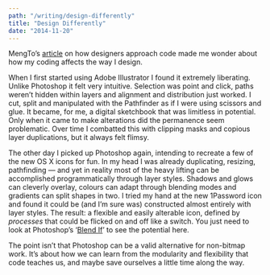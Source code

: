 ```yaml
---
path: "/writing/design-differently"
title: "Design Differently"
date: "2014-11-20"
---
```

MengTo’s [article](https://medium.com/learning-xcode-as-a-designer/designers-code-differently-e163a354d6cc) on how designers approach code made me wonder about how my coding affects the way I design.

When I first started using Adobe Illustrator I found it extremely liberating. Unlike Photoshop it felt very intuitive. Selection was point and click, paths weren’t hidden within layers and alignment and distribution just worked. I cut, split and manipulated with the Pathfinder as if I were using scissors and glue. It became, for me, a digital sketchbook that was limitless in potential. Only when it came to make alterations did the permanence seem problematic. Over time I combatted this with clipping masks and copious layer duplications, but it always felt flimsy.

The other day I picked up Photoshop again, intending to recreate a few of the new OS X icons for fun. In my head I was already duplicating, resizing, pathfinding — and yet in reality most of the heavy lifting can be accomplished programmatically through layer styles. Shadows and glows can cleverly overlay, colours can adapt through blending modes and gradients can split shapes in two. I tried my hand at the new 1Password icon and found it could be (and I’m sure was) constructed almost entirely with layer styles. The result: a flexible and easily alterable icon, defined by *processes* that could be flicked on and off like a switch. You just need to look at Photoshop’s ‘[Blend If](http://bjango.com/articles/blendif/)’ to see the potential here.

The point isn’t that Photoshop can be a valid alternative for non-bitmap work. It’s about how we can learn from the modularity and flexibility that code teaches us, and maybe save ourselves a little time along the way.
